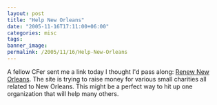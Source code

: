 ```yaml
---
layout: post
title: "Help New Orleans"
date: "2005-11-16T17:11:00+06:00"
categories: misc 
tags: 
banner_image: 
permalink: /2005/11/16/Help-New-Orleans
---
```


A fellow CFer sent me a link today I thought I'd pass along: <a href="http://www.renewnola.org">Renew New Orleans</a>. The site is trying to raise money for various small charities all related to New Orleans. This might be a perfect way to hit up one organization that will help many others.